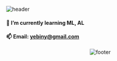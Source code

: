 
![header](https://capsule-render.vercel.app/api?type=wave&color=gradient&height=300&section=header&text=YebinY's%20Github&fontSize=40)


#### 👋 I’m currently learning ML, AL
#### 📫 Email: yebiny@gmail.com
  <div align=center>


![footer](https://capsule-render.vercel.app/api?type=wave&color=gradient&height=150&section=footer)

<!--
**yebiny/yebiny** is a ✨ _special_ ✨ repository because its `README.md` (this file) appears on your GitHub profile.


Here are some ideas to get you started:

- 🔭 I’m currently working on ...
- 👯 I’m looking to collaborate on ...
- 🤔 I’m looking for help with ...
- 💬 Ask me about ...
- 📫 How to reach me: ...
- 😄 Pronouns: ...
- ⚡ Fun fact: ...
-->
